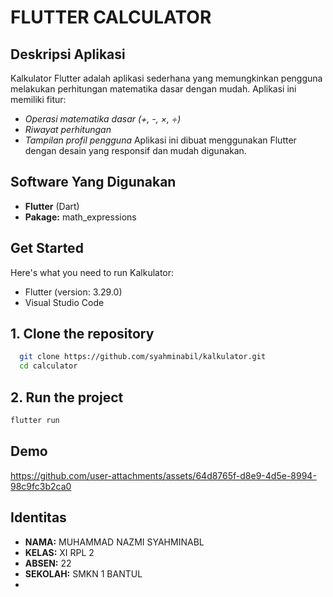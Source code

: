 # FLUTTER CALCULATOR
## Deskripsi Aplikasi
Kalkulator Flutter adalah aplikasi sederhana yang memungkinkan pengguna melakukan perhitungan matematika dasar dengan mudah. Aplikasi ini memiliki fitur:

- *Operasi matematika dasar (+, -, ×, ÷)*
- *Riwayat perhitungan*
- *Tampilan profil pengguna*
Aplikasi ini dibuat menggunakan Flutter dengan desain yang responsif dan mudah digunakan.

## Software Yang Digunakan
- **Flutter** (Dart)
- **Pakage:** math_expressions

## Get Started
Here's what you need to run Kalkulator:

- Flutter (version: 3.29.0)
- Visual Studio Code

## 1. Clone the repository
```bash
  git clone https://github.com/syahminabil/kalkulator.git
  cd calculator
```
## 2. Run the project
```bash
flutter run
```

## Demo


https://github.com/user-attachments/assets/64d8765f-d8e9-4d5e-8994-98c9fc3b2ca0



## Identitas
- **NAMA:**     MUHAMMAD NAZMI SYAHMINABL
- **KELAS:**    XI RPL 2
- **ABSEN:**    22
- **SEKOLAH:**  SMKN 1 BANTUL
-
